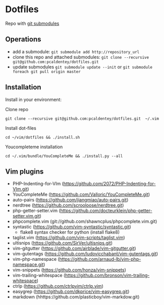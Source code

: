 # Dotfiles

Repo with [git submodules](https://git-scm.com/book/en/v2/Git-Tools-Submodules)

## Operations
- add a submodule: ``` git submodule add http://repository_url ```
- clone this repo and attached submodules: ``` git clone --recursive git@github.com:pcaldentey/dotfiles.git ```
- update submodules  ```git submodule update --init``` or ```git submodule foreach git pull origin master```

## Installation

Install in your environment:

Clone repo

``` git clone --recursive git@github.com:pcaldentey/dotfiles.git  ~/.vim ```

Install dot-files

``` cd ~/vim/dotfiles && ./install.sh ```


Youcompleteme installation

```cd ~/.vim/bundle/YouCompleteMe && ./install.py --all ```


## Vim plugins
- PHP-Indenting-for-VIm (https://github.com/2072/PHP-Indenting-for-VIm.git)
- YouCompleteMe (https://github.com/Valloric/YouCompleteMe.git)
- auto-pairs (https://github.com/jiangmiao/auto-pairs.git)
- nerdtree (https://github.com/scrooloose/nerdtree.git)
- php-getter-setter.vim (https://github.com/docteurklein/php-getter-setter.vim.git)
- phpcomplete.vim (git://github.com/shawncplus/phpcomplete.vim.git)
- syntastic (https://github.com/vim-syntastic/syntastic.git)
  - flake8 syntax checker for python (install flake8)         
- taglist.vim (https://github.com/vim-scripts/taglist.vim)
- ultisnips (https://github.com/SirVer/ultisnips.git)
- vim-gitgutter (https://github.com/airblade/vim-gitgutter.git)
- vim-gutentags (https://github.com/ludovicchabant/vim-gutentags.git)
- vim-php-namespace (https://github.com/arnaud-lb/vim-php-namespace.git)
- vim-snippets (https://github.com/honza/vim-snippets)
- vim-trailing-whitespace (https://github.com/bronson/vim-trailing-whitespace)
- ctrlp (https://github.com/ctrlpvim/ctrlp.vim)
- easygrep (https://github.com/dkprice/vim-easygrep.git)
- markdown (hhttps://github.com/plasticboy/vim-markdow.git)
